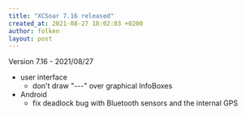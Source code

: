 ```yaml
---
title: "XCSoar 7.16 released"
created_at: 2021-08-27 18:02:03 +0200
author: folken
layout: post
---
```


Version 7.16 - 2021/08/27
* user interface
  - don't draw "---" over graphical InfoBoxes
* Android
  - fix deadlock bug with Bluetooth sensors and the internal GPS
